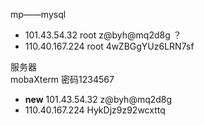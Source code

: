 mp——mysql 

- 101.43.54.32      root   z@byh@mq2d8g ？
- 110.40.167.224  root  4wZBGgYUz6LRN7sf

服务器  
mobaXterm 密码1234567

- **new** 101.43.54.32       z@byh@mq2d8g
- 110.40.167.224           HykDjz9z92wcxttq

